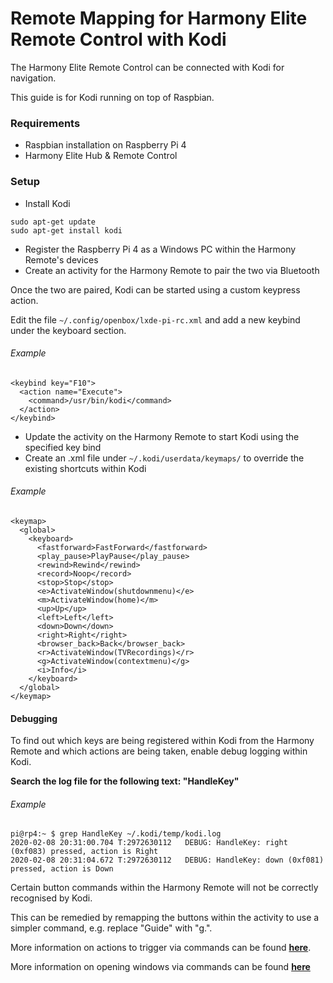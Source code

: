 # Remote Mapping for Harmony Elite Remote Control with Kodi

The Harmony Elite Remote Control can be connected with Kodi for navigation.

This guide is for Kodi running on top of Raspbian.

### Requirements
- Raspbian installation on Raspberry Pi 4
- Harmony Elite Hub & Remote Control

### Setup
- Install Kodi
```
sudo apt-get update
sudo apt-get install kodi
```

- Register the Raspberry Pi 4 as a Windows PC within the Harmony Remote's devices
- Create an activity for the Harmony Remote to pair the two via Bluetooth

Once the two are paired, Kodi can be started using a custom keypress action.

Edit the file `~/.config/openbox/lxde-pi-rc.xml` and add a new keybind under the keyboard section.

###### Example
```
<keybind key="F10">
  <action name="Execute">
    <command>/usr/bin/kodi</command>
  </action>
</keybind>
```

- Update the activity on the Harmony Remote to start Kodi using the specified key bind
- Create an .xml file under `~/.kodi/userdata/keymaps/` to override the existing shortcuts within Kodi

###### Example
```
<keymap>
  <global>
    <keyboard>
      <fastforward>FastForward</fastforward>
      <play_pause>PlayPause</play_pause>
      <rewind>Rewind</rewind>
      <record>Noop</record>
      <stop>Stop</stop>
      <e>ActivateWindow(shutdownmenu)</e>
      <m>ActivateWindow(home)</m>
      <up>Up</up>
      <left>Left</left>
      <down>Down</down>
      <right>Right</right>
      <browser_back>Back</browser_back>
      <r>ActivateWindow(TVRecordings)</r>
      <g>ActivateWindow(contextmenu)</g>
      <i>Info</i>
    </keyboard>
  </global>
</keymap>
```

#### Debugging
To find out which keys are being registered within Kodi from the Harmony Remote and which actions are being taken, enable debug logging within Kodi.

**Search the log file for the following text: "HandleKey"**

###### Example
```
pi@rp4:~ $ grep HandleKey ~/.kodi/temp/kodi.log
2020-02-08 20:31:00.704 T:2972630112   DEBUG: HandleKey: right (0xf083) pressed, action is Right
2020-02-08 20:31:04.672 T:2972630112   DEBUG: HandleKey: down (0xf081) pressed, action is Down
```

Certain button commands within the Harmony Remote will not be correctly recognised by Kodi.

This can be remedied by remapping the buttons within the activity to use a simpler command, e.g. replace "Guide" with "g.".



More information on actions to trigger via commands can be found [**here**](https://kodi.wiki/view/Keymap).

More information on opening windows via commands can be found [**here**](https://kodi.wiki/view/Opening_Windows_and_Dialogs)

